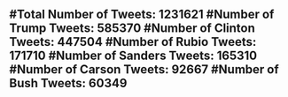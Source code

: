 #Total Number of Tweets: 1231621 
#Number of Trump Tweets: 585370
#Number of Clinton Tweets: 447504
#Number of Rubio Tweets: 171710
#Number of Sanders Tweets: 165310
#Number of Carson Tweets: 92667
#Number of Bush Tweets: 60349
---
